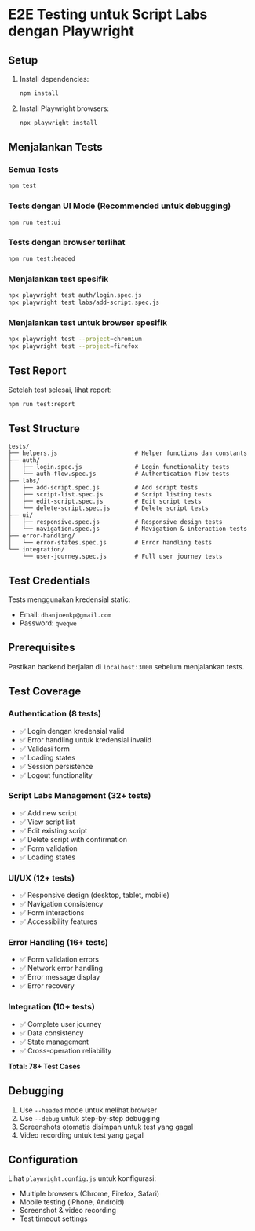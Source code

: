 # E2E Testing untuk Script Labs dengan Playwright

## Setup

1. Install dependencies:

   ```bash
   npm install
   ```

2. Install Playwright browsers:
   ```bash
   npx playwright install
   ```

## Menjalankan Tests

### Semua Tests

```bash
npm test
```

### Tests dengan UI Mode (Recommended untuk debugging)

```bash
npm run test:ui
```

### Tests dengan browser terlihat

```bash
npm run test:headed
```

### Menjalankan test spesifik

```bash
npx playwright test auth/login.spec.js
npx playwright test labs/add-script.spec.js
```

### Menjalankan test untuk browser spesifik

```bash
npx playwright test --project=chromium
npx playwright test --project=firefox
```

## Test Report

Setelah test selesai, lihat report:

```bash
npm run test:report
```

## Test Structure

```
tests/
├── helpers.js                      # Helper functions dan constants
├── auth/
│   ├── login.spec.js               # Login functionality tests
│   └── auth-flow.spec.js           # Authentication flow tests
├── labs/
│   ├── add-script.spec.js          # Add script tests
│   ├── script-list.spec.js         # Script listing tests
│   ├── edit-script.spec.js         # Edit script tests
│   └── delete-script.spec.js       # Delete script tests
├── ui/
│   ├── responsive.spec.js          # Responsive design tests
│   └── navigation.spec.js          # Navigation & interaction tests
├── error-handling/
│   └── error-states.spec.js        # Error handling tests
└── integration/
    └── user-journey.spec.js        # Full user journey tests
```

## Test Credentials

Tests menggunakan kredensial static:

- Email: `dhanjoenkp@gmail.com`
- Password: `qweqwe`

## Prerequisites

Pastikan backend berjalan di `localhost:3000` sebelum menjalankan tests.

## Test Coverage

### Authentication (8 tests)

- ✅ Login dengan kredensial valid
- ✅ Error handling untuk kredensial invalid
- ✅ Validasi form
- ✅ Loading states
- ✅ Session persistence
- ✅ Logout functionality

### Script Labs Management (32+ tests)

- ✅ Add new script
- ✅ View script list
- ✅ Edit existing script
- ✅ Delete script with confirmation
- ✅ Form validation
- ✅ Loading states

### UI/UX (12+ tests)

- ✅ Responsive design (desktop, tablet, mobile)
- ✅ Navigation consistency
- ✅ Form interactions
- ✅ Accessibility features

### Error Handling (16+ tests)

- ✅ Form validation errors
- ✅ Network error handling
- ✅ Error message display
- ✅ Error recovery

### Integration (10+ tests)

- ✅ Complete user journey
- ✅ Data consistency
- ✅ State management
- ✅ Cross-operation reliability

**Total: 78+ Test Cases**

## Debugging

1. Use `--headed` mode untuk melihat browser
2. Use `--debug` untuk step-by-step debugging
3. Screenshots otomatis disimpan untuk test yang gagal
4. Video recording untuk test yang gagal

## Configuration

Lihat `playwright.config.js` untuk konfigurasi:

- Multiple browsers (Chrome, Firefox, Safari)
- Mobile testing (iPhone, Android)
- Screenshot & video recording
- Test timeout settings
